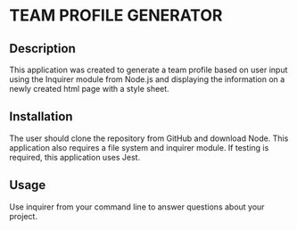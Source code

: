 # TEAM PROFILE GENERATOR

## Description 
This application was created to generate a team profile based on user input using the Inquirer module from Node.js and displaying the information on a newly created html page with a style sheet.

## Installation 
The user should clone the repository from GitHub and download Node. This application also requires a file system and inquirer module. If testing is required, this application uses Jest. 

## Usage 
Use inquirer from your command line to answer questions about your project.

